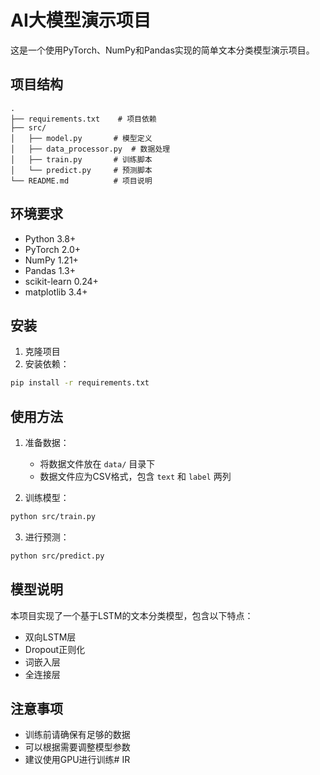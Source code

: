 # AI大模型演示项目

这是一个使用PyTorch、NumPy和Pandas实现的简单文本分类模型演示项目。

## 项目结构

```
.
├── requirements.txt    # 项目依赖
├── src/
│   ├── model.py       # 模型定义
│   ├── data_processor.py  # 数据处理
│   ├── train.py       # 训练脚本
│   └── predict.py     # 预测脚本
└── README.md          # 项目说明
```

## 环境要求

- Python 3.8+
- PyTorch 2.0+
- NumPy 1.21+
- Pandas 1.3+
- scikit-learn 0.24+
- matplotlib 3.4+

## 安装

1. 克隆项目
2. 安装依赖：
```bash
pip install -r requirements.txt
```

## 使用方法

1. 准备数据：
   - 将数据文件放在 `data/` 目录下
   - 数据文件应为CSV格式，包含 `text` 和 `label` 两列

2. 训练模型：
```bash
python src/train.py
```

3. 进行预测：
```bash
python src/predict.py
```

## 模型说明

本项目实现了一个基于LSTM的文本分类模型，包含以下特点：
- 双向LSTM层
- Dropout正则化
- 词嵌入层
- 全连接层

## 注意事项

- 训练前请确保有足够的数据
- 可以根据需要调整模型参数
- 建议使用GPU进行训练# IR

